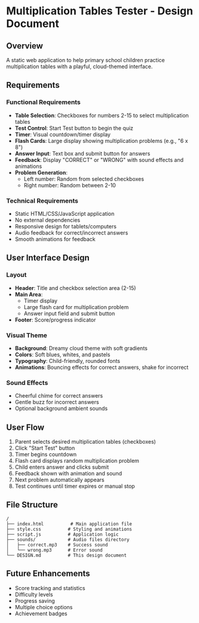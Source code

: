 # Multiplication Tables Tester - Design Document

## Overview
A static web application to help primary school children practice multiplication tables with a playful, cloud-themed interface.

## Requirements

### Functional Requirements
- **Table Selection**: Checkboxes for numbers 2-15 to select multiplication tables
- **Test Control**: Start Test button to begin the quiz
- **Timer**: Visual countdown/timer display
- **Flash Cards**: Large display showing multiplication problems (e.g., "6 x 8")
- **Answer Input**: Text box and submit button for answers
- **Feedback**: Display "CORRECT" or "WRONG" with sound effects and animations
- **Problem Generation**: 
  - Left number: Random from selected checkboxes
  - Right number: Random between 2-10

### Technical Requirements
- Static HTML/CSS/JavaScript application
- No external dependencies
- Responsive design for tablets/computers
- Audio feedback for correct/incorrect answers
- Smooth animations for feedback

## User Interface Design

### Layout
- **Header**: Title and checkbox selection area (2-15)
- **Main Area**: 
  - Timer display
  - Large flash card for multiplication problem
  - Answer input field and submit button
- **Footer**: Score/progress indicator

### Visual Theme
- **Background**: Dreamy cloud theme with soft gradients
- **Colors**: Soft blues, whites, and pastels
- **Typography**: Child-friendly, rounded fonts
- **Animations**: Bouncing effects for correct answers, shake for incorrect

### Sound Effects
- Cheerful chime for correct answers
- Gentle buzz for incorrect answers
- Optional background ambient sounds

## User Flow
1. Parent selects desired multiplication tables (checkboxes)
2. Click "Start Test" button
3. Timer begins countdown
4. Flash card displays random multiplication problem
5. Child enters answer and clicks submit
6. Feedback shown with animation and sound
7. Next problem automatically appears
8. Test continues until timer expires or manual stop

## File Structure
```
/
├── index.html          # Main application file
├── style.css          # Styling and animations
├── script.js          # Application logic
├── sounds/            # Audio files directory
│   ├── correct.mp3    # Success sound
│   └── wrong.mp3      # Error sound
└── DESIGN.md          # This design document
```

## Future Enhancements
- Score tracking and statistics
- Difficulty levels
- Progress saving
- Multiple choice options
- Achievement badges
